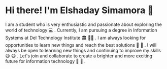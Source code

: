 # Hi there! I'm Elshaday Simamora :wave:

<!--
**elshadaysimamora/elshadaysimamora** is a ✨ _special_ ✨ repository because its `README.md` (this file) appears on your GitHub profile.

Here are some ideas to get you started:

- 🔭 I’m currently working on ...
- 🌱 I’m currently learning ...
- 👯 I’m looking to collaborate on ...
- 🤔 I’m looking for help with ...
- 💬 Ask me about ...
- 📫 How to reach me: ...
- 😄 Pronouns: ...
- ⚡ Fun fact: ...
-->

I am a student who is very enthusiastic and passionate about exploring the world of technology :computer: . Currently, I am pursuing a degree in Information Systems at Del Technology Institute :classical_building: :woman_technologist: . I am always looking for opportunities to learn new things and reach the best solutions :dizzy: :raised_hands: . I will always be open to learning new things and continuing to improve my skills :smiley: :smiley: . Let's join and collaborate to create a brighter and more exciting future for information technology :hugs: :hugs: .
